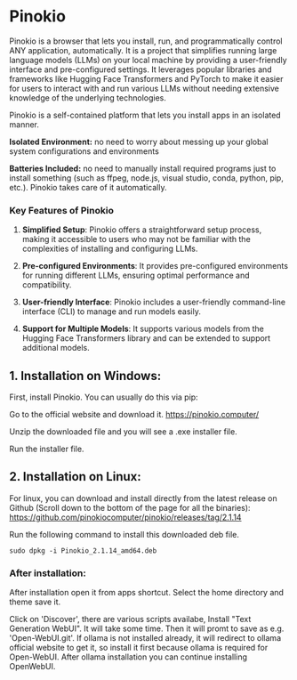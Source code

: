 # Pinokio
Pinokio is a browser that lets you install, run, and programmatically control ANY application, automatically. It is a project that simplifies running large language models (LLMs) on your local machine by providing a user-friendly interface and pre-configured settings. It leverages popular libraries and frameworks like Hugging Face Transformers and PyTorch to make it easier for users to interact with and run various LLMs without needing extensive knowledge of the underlying technologies.

Pinokio is a self-contained platform that lets you install apps in an isolated manner.

**Isolated Environment:** no need to worry about messing up your global system configurations and environments

**Batteries Included:** no need to manually install required programs just to install something (such as ffpeg, node.js, visual studio, conda, python, pip, etc.). Pinokio takes care of it automatically.

### Key Features of Pinokio

1. **Simplified Setup**: Pinokio offers a straightforward setup process, making it accessible to users who may not be familiar with the complexities of installing and configuring LLMs.

2. **Pre-configured Environments**: It provides pre-configured environments for running different LLMs, ensuring optimal performance and compatibility.

3. **User-friendly Interface**: Pinokio includes a user-friendly command-line interface (CLI) to manage and run models easily.

4. **Support for Multiple Models**: It supports various models from the Hugging Face Transformers library and can be extended to support additional models.



## 1. Installation on Windows: 

First, install Pinokio. You can usually do this via pip:

Go to the official website and download it. https://pinokio.computer/

Unzip the downloaded file and you will see a .exe installer file.

Run the installer file.

## 2. Installation on Linux:

For linux, you can download and install directly from the latest release on Github (Scroll down to the bottom of the page for all the binaries):
https://github.com/pinokiocomputer/pinokio/releases/tag/2.1.14

Run the following command to install this downloaded deb file.

```
sudo dpkg -i Pinokio_2.1.14_amd64.deb
```
### After installation:

After installation open it from apps shortcut. Select the home directory and theme save it.

Click on 'Discover', there are various scripts availabe, Install "Text Generation WebUI". It will take some time. Then it will promt to save as e.g. 'Open-WebUI.git'. If ollama is not installed already, it will redirect to ollama official website to get it, so install it first because ollama is required for Open-WebUI. After ollama installation you can continue installing OpenWebUI.
